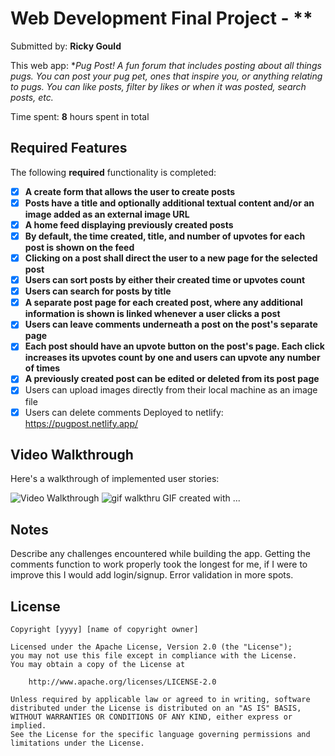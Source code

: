 # Web Development Final Project - **

Submitted by: **Ricky Gould**

This web app: **Pug Post! A fun forum that includes posting about all things pugs. You can post your pug pet, ones that inspire you, or anything relating to pugs. You can like posts, filter by likes or when it was posted, search posts, etc.*

Time spent: **8** hours spent in total

## Required Features

The following **required** functionality is completed:

- [X] **A create form that allows the user to create posts**
- [X] **Posts have a title and optionally additional textual content and/or an image added as an external image URL**
- [X] **A home feed displaying previously created posts**
- [X] **By default, the time created, title, and number of upvotes for each post is shown on the feed**
- [X] **Clicking on a post shall direct the user to a new page for the selected post**
- [X] **Users can sort posts by either their created time or upvotes count**
- [X] **Users can search for posts by title**
- [X] **A separate post page for each created post, where any additional information is shown is linked whenever a user clicks a post**
- [X] **Users can leave comments underneath a post on the post's separate page**
- [X] **Each post should have an upvote button on the post's page. Each click increases its upvotes count by one and users can upvote any number of times**
- [X] **A previously created post can be edited or deleted from its post page**
- [X] Users can upload images directly from their local machine as an image file
- [X] Users can delete comments
Deployed to netlify:
https://pugpost.netlify.app/
## Video Walkthrough

Here's a walkthrough of implemented user stories:

<img src='/Users/rickygould/Downloads/Final Project_ Pug Post Sharing Form 👍.mp4' title='Video Walkthrough' width='' alt='Video Walkthrough' />
<img src='' title='Gif' widt='' alt='gif walkthru'>
<!-- Replace this with whatever GIF tool you used! -->
GIF created with ...  
<!-- Recommended tools:
https://ezgif.com/video-to-gif
-->

## Notes

Describe any challenges encountered while building the app. Getting the comments function to work properly took the longest for me, if I were to improve this I would add login/signup. Error validation in more spots.

## License

    Copyright [yyyy] [name of copyright owner]

    Licensed under the Apache License, Version 2.0 (the "License");
    you may not use this file except in compliance with the License.
    You may obtain a copy of the License at

        http://www.apache.org/licenses/LICENSE-2.0

    Unless required by applicable law or agreed to in writing, software
    distributed under the License is distributed on an "AS IS" BASIS,
    WITHOUT WARRANTIES OR CONDITIONS OF ANY KIND, either express or implied.
    See the License for the specific language governing permissions and
    limitations under the License.

